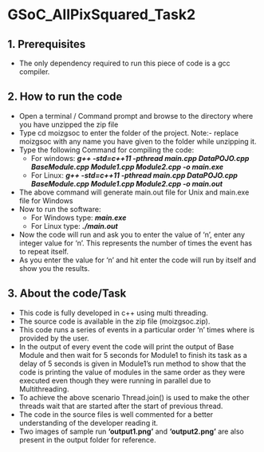 # GSoC_AllPixSquared_Task2

## 1. Prerequisites
* The only dependency required to run this piece of code is a gcc compiler.


## 2. How to run the code
* Open a terminal / Command prompt and browse to the directory where you have unzipped the zip file
* Type cd moizgsoc to enter the folder of the project.
  Note:- replace moizgsoc with any name you have given to the folder while unzipping it.
* Type the following Command for compiling the code:
  * For windows:
    **_g++ -std=c++11 -pthread main.cpp DataPOJO.cpp BaseModule.cpp Module1.cpp Module2.cpp -o main.exe_**
  * For Linux:
    **_g++ -std=c++11 -pthread main.cpp DataPOJO.cpp BaseModule.cpp Module1.cpp Module2.cpp -o main.out_**
* The above command will generate main.out file for Unix and main.exe file for Windows
* Now to run the software:
  * For Windows type:
    **_main.exe_**
  * For Linux type:
    **_./main.out_**
* Now the code will run and ask you to enter the value of ‘n’, enter any integer value for ‘n’. This represents the number of times the event has to repeat itself.
* As you enter the value for ‘n’ and hit enter the code will run by itself and show you the results.


## 3. About the code/Task
* This code is fully developed in c++ using multi threading.
* The source code is available in the zip file (moizgsoc.zip).
* This code runs a series of events in a particular order ‘n’ times where is provided by the user.
* In the output of every event the code will print the output of Base Module and then wait for 5 seconds for Module1 to finish its task as a delay of 5 seconds is given in Module1’s run method to show that the code is printing the value of modules in the same order as they were executed even though they were running in parallel due to Multithreading.
* To achieve the above scenario Thread.join() is used to make the other threads wait that are started after the start of previous thread.
* The code in the source files is well commented for a better understanding of the developer reading it.
* Two images of sample run **‘output1.png’** and **‘output2.png’** are also present in the output folder for reference.
